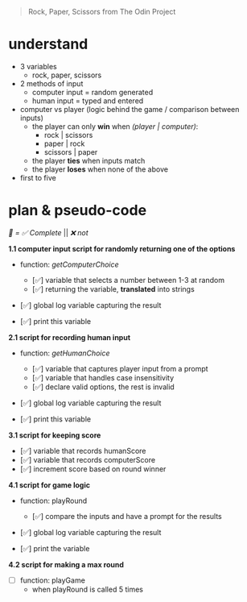 > Rock, Paper, Scissors from The Odin Project

# understand 
- 3 variables
    - rock, paper, scissors
- 2 methods of input
    - computer input = random generated
    - human input = typed and entered
- computer vs player (logic behind the game / comparison between inputs)
    - the player can only **win** when *(player | computer)*:
        - rock | scissors
        - paper | rock
        - scissors | paper
    - the player **ties** when inputs match
    - the player **loses** when none of the above 
- first to five

# plan & pseudo-code
*🔑 = ✅ Complete* || *❌ not*

**1.1 computer input script for randomly returning one of the options**

- function: *getComputerChoice*

    - [✅] variable that selects a number between 1-3 at random
    - [✅] returning the variable, **translated** into strings

- [✅] global log variable capturing the result
- [✅] print this variable 

**2.1 script for recording human input**

- function: *getHumanChoice*
    - [✅] variable that captures player input from a prompt
    - [✅] variable that handles case insensitivity
    - [✅] declare valid options, the rest is invalid

- [✅] global log variable capturing the result
- [✅] print this variable

**3.1 script for keeping score**

- [✅] variable that records humanScore
- [✅] variable that records computerScore
- [✅] increment score based on round winner

**4.1 script for game logic**

- function: playRound

    - [✅] compare the inputs and have a prompt for the results

- [✅] global log variable capturing the result
- [✅] print the variable

**4.2 script for making a max round**

- [ ] function: playGame
    - when playRound is called 5 times

